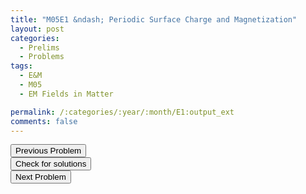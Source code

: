 ```yaml
---
title: "M05E1 &ndash; Periodic Surface Charge and Magnetization"
layout: post
categories:
  - Prelims
  - Problems
tags:
  - E&M
  - M05
  - EM Fields in Matter

permalink: /:categories/:year/:month/E1:output_ext
comments: false
---
```

<object data="2005M1E.pdf" type="application/pdf" width="100%" height="500"></object>

<div class='navbar'>
	<div float='left'><button onclick="window.location='M3.html'" >Previous Problem</button></div>
	<div float='center'><button onclick="window.location='https://princetonprelim.com/prelim/15/'">Check for solutions</button></div>
	<div float='right'><button onclick="window.location='E2.html'" > Next Problem</button></div>
</div>
